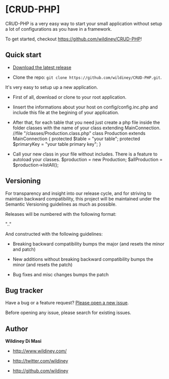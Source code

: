 # [CRUD-PHP] 

CRUD-PHP is a very easy way to start your small application without setup a lot of configurations as you have in a framework.

To get started, checkout https://github.com/wildiney/CRUD-PHP!



## Quick start

* [Download the latest release](https://github.com/wildiney/CRUD-PHP)

* Clone the repo: `git clone https://github.com/wildiney/CRUD-PHP.git`.


It's very easy to setup up a new application.

* First of all, download or clone to your root application.

* Iinsert the informations about your host on config/config.inc.php and include this file at the begining of your application.
  <?php include_once('../config/config.inc.php'); ?>

* After that, for each table that you need just create a php file inside the folder classes with the name of your class extending MainConnection.
  //file "/classes/Production.class.php"
  class Production extends MainConnection
  {
  	   protected $table = "your table";
	     protected $primaryKey = "your table primary key";
  }

* Call your new class in your file without includes. There is a feature to autoload your classes.
  $production = new Production;
  $allProduction = $production->listAll();



## Versioning

For transparency and insight into our release cycle, and for striving to maintain backward compatibility, this project will be maintained under the Semantic Versioning guidelines as much as possible.

Releases will be numbered with the following format:

"<major>.<minor>.<patch>"

And constructed with the following guidelines:

* Breaking backward compatibility bumps the major (and resets the minor and patch)

* New additions without breaking backward compatibility bumps the minor (and resets the patch)

* Bug fixes and misc changes bumps the patch



## Bug tracker

Have a bug or a feature request? [Please open a new issue](https://github.com/wildiney/CRUD-PHP/issues). 

Before opening any issue, please search for existing issues.



## Author

**Wildiney Di Masi**

+ http://www.wildiney.com/

+ http://twitter.com/wildiney

+ http://github.com/wildiney
